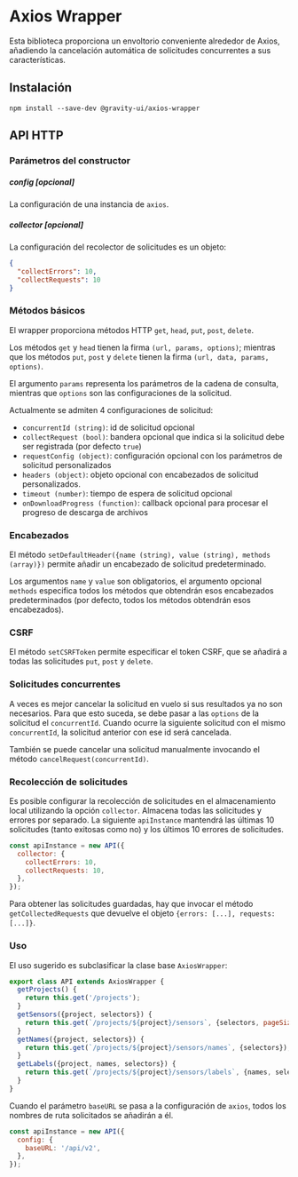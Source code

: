 # Axios Wrapper

Esta biblioteca proporciona un envoltorio conveniente alrededor de Axios, añadiendo la cancelación automática de solicitudes concurrentes a sus características.

## Instalación

```shell
npm install --save-dev @gravity-ui/axios-wrapper
```

## API HTTP

### Parámetros del constructor

##### config [opcional]

La configuración de una instancia de `axios`.

##### collector [opcional]

La configuración del recolector de solicitudes es un objeto:

```json
{
  "collectErrors": 10,
  "collectRequests": 10
}
```

### Métodos básicos

El wrapper proporciona métodos HTTP `get`, `head`, `put`, `post`, `delete`.

Los métodos `get` y `head` tienen la firma `(url, params, options)`; mientras que los métodos `put`, `post` y `delete` tienen la firma `(url, data, params, options)`.

El argumento `params` representa los parámetros de la cadena de consulta, mientras que `options` son las configuraciones de la solicitud.

Actualmente se admiten 4 configuraciones de solicitud:

- `concurrentId (string)`: id de solicitud opcional
- `collectRequest (bool)`: bandera opcional que indica si la solicitud debe ser registrada (por defecto `true`)
- `requestConfig (object)`: configuración opcional con los parámetros de solicitud personalizados
- `headers (object)`: objeto opcional con encabezados de solicitud personalizados.
- `timeout (number)`: tiempo de espera de solicitud opcional
- `onDownloadProgress (function)`: callback opcional para procesar el progreso de descarga de archivos

### Encabezados

El método `setDefaultHeader({name (string), value (string), methods (array)})` permite añadir un encabezado de solicitud predeterminado.

Los argumentos `name` y `value` son obligatorios, el argumento opcional `methods` especifica todos los métodos que obtendrán esos encabezados predeterminados (por defecto, todos los métodos obtendrán esos encabezados).

### CSRF

El método `setCSRFToken` permite especificar el token CSRF, que se añadirá a todas las solicitudes `put`, `post` y `delete`.

### Solicitudes concurrentes

A veces es mejor cancelar la solicitud en vuelo si sus resultados ya no son necesarios. Para que esto suceda, se debe pasar a las `options` de la solicitud el `concurrentId`. Cuando ocurre la siguiente solicitud con el mismo `concurrentId`, la solicitud anterior con ese id será cancelada.

También se puede cancelar una solicitud manualmente invocando el método `cancelRequest(concurrentId)`.

### Recolección de solicitudes

Es posible configurar la recolección de solicitudes en el almacenamiento local utilizando la opción `collector`. Almacena todas las solicitudes y errores por separado. La siguiente `apiInstance` mantendrá las últimas 10 solicitudes (tanto exitosas como no) y los últimos 10 errores de solicitudes.

```javascript
const apiInstance = new API({
  collector: {
    collectErrors: 10,
    collectRequests: 10,
  },
});
```

Para obtener las solicitudes guardadas, hay que invocar el método `getCollectedRequests` que devuelve el objeto `{errors: [...], requests: [...]}`.

### Uso

El uso sugerido es subclasificar la clase base `AxiosWrapper`:

```javascript
export class API extends AxiosWrapper {
  getProjects() {
    return this.get('/projects');
  }
  getSensors({project, selectors}) {
    return this.get(`/projects/${project}/sensors`, {selectors, pageSize: 200});
  }
  getNames({project, selectors}) {
    return this.get(`/projects/${project}/sensors/names`, {selectors});
  }
  getLabels({project, names, selectors}) {
    return this.get(`/projects/${project}/sensors/labels`, {names, selectors});
  }
}
```

Cuando el parámetro `baseURL` se pasa a la configuración de `axios`, todos los nombres de ruta solicitados se añadirán a él.

```javascript
const apiInstance = new API({
  config: {
    baseURL: '/api/v2',
  },
});
```

